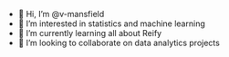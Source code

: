 - 👋 Hi, I’m @v-mansfield
- 👀 I’m interested in statistics and machine learning
- 🌱 I’m currently learning all about Reify
- 💞️ I’m looking to collaborate on data analytics projects

<!---
v-mansfield/v-mansfield is a ✨ special ✨ repository because its `README.md` (this file) appears on your GitHub profile.
You can click the Preview link to take a look at your changes.
--->
